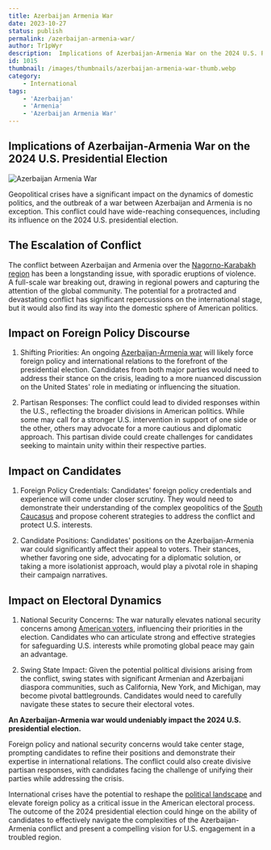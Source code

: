 ```yaml
---
title: Azerbaijan Armenia War
date: 2023-10-27
status: publish
permalink: /azerbaijan-armenia-war/
author: Tr1pWyr
description:  Implications of Azerbaijan-Armenia War on the 2024 U.S. Presidential Election
id: 1015
thumbnail: /images/thumbnails/azerbaijan-armenia-war-thumb.webp
category:
    - International
tags:
    - 'Azerbaijan'
    - 'Armenia'
    - 'Azerbaijan Armenia War'
---
```


## Implications of Azerbaijan-Armenia War on the 2024 U.S. Presidential Election

![Azerbaijan Armenia War](/images/azerbaijan-armenia-war.webp)

Geopolitical crises have a significant impact on the dynamics of domestic politics, and the outbreak of a war between Azerbaijan and Armenia is no exception. This conflict could have wide-reaching consequences, including its influence on the 2024 U.S. presidential election. 

## The Escalation of Conflict

The conflict between Azerbaijan and Armenia over the [Nagorno-Karabakh region](https://www.crisisgroup.org/content/nagorno-karabakh-conflict-visual-explainer) has been a longstanding issue, with sporadic eruptions of violence. A full-scale war breaking out, drawing in regional powers and capturing the attention of the global community. The potential for a protracted and devastating conflict has significant repercussions on the international stage, but it would also find its way into the domestic sphere of American politics.

## Impact on Foreign Policy Discourse

1. Shifting Priorities:
An ongoing [Azerbaijan-Armenia war](https://www.youtube.com/watch?v=phJRuyiRcHA) will likely force foreign policy and international relations to the forefront of the presidential election. Candidates from both major parties would need to address their stance on the crisis, leading to a more nuanced discussion on the United States' role in mediating or influencing the situation.

2. Partisan Responses:
The conflict could lead to divided responses within the U.S., reflecting the broader divisions in American politics. While some may call for a stronger U.S. intervention in support of one side or the other, others may advocate for a more cautious and diplomatic approach. This partisan divide could create challenges for candidates seeking to maintain unity within their respective parties.

## Impact on Candidates

1. Foreign Policy Credentials:
Candidates' foreign policy credentials and experience will come under closer scrutiny. They would need to demonstrate their understanding of the complex geopolitics of the [South Caucasus](https://en.wikipedia.org/wiki/South_Caucasus) and propose coherent strategies to address the conflict and protect U.S. interests.

2. Candidate Positions:
Candidates' positions on the Azerbaijan-Armenia war could significantly affect their appeal to voters. Their stances, whether favoring one side, advocating for a diplomatic solution, or taking a more isolationist approach, would play a pivotal role in shaping their campaign narratives.

## Impact on Electoral Dynamics

1. National Security Concerns:
The war naturally elevates national security concerns among [American voters](https://www.realclearpolitics.com/elections/2024/), influencing their priorities in the election. Candidates who can articulate strong and effective strategies for safeguarding U.S. interests while promoting global peace may gain an advantage.

2. Swing State Impact:
Given the potential political divisions arising from the conflict, swing states with significant Armenian and Azerbaijani diaspora communities, such as California, New York, and Michigan, may become pivotal battlegrounds. Candidates would need to carefully navigate these states to secure their electoral votes.

**An Azerbaijan-Armenia war would undeniably impact the 2024 U.S. presidential election.**

 Foreign policy and national security concerns would take center stage, prompting candidates to refine their positions and demonstrate their expertise in international relations. The conflict could also create divisive partisan responses, with candidates facing the challenge of unifying their parties while addressing the crisis.

International crises have the potential to reshape the [political landscape](/posts/FearAndLoathing2024.html) and elevate foreign policy as a critical issue in the American electoral process. The outcome of the 2024 presidential election could hinge on the ability of candidates to effectively navigate the complexities of the Azerbaijan-Armenia conflict and present a compelling vision for U.S. engagement in a troubled region.